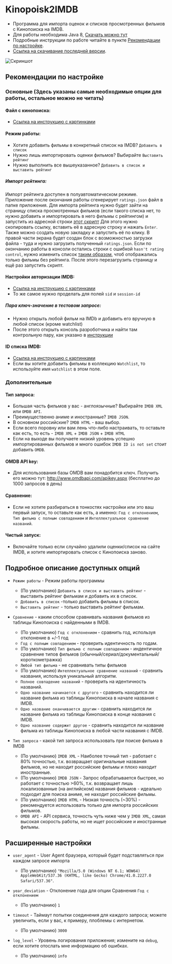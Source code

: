 # Kinopoisk2IMDB

* Программа для импорта оценок и списков просмотренных фильмов с Кинопоиска на IMDB.
* Для работы необходима Java 8, [Скачать можно тут](https://www.java.com/ru/download/)
* Подробные инструкции по работе читайте в пункте [Рекомендации по настройке](#Рекомендации-по-настройке).
* [Ссылка на скачивание последней версии](https://github.com/REDNBLACK/J-Kinopoisk2IMDB/releases/latest).

![Скриншот](https://cloud.githubusercontent.com/assets/1498939/14435615/74ab56f8-0021-11e6-9645-6d44a53ff63e.png "Screenshot")

## Рекомендации по настройке

### Основные (Здесь указаны самые необходимые опции для работы, остальное можно не читать)

#### Файл с кинопоиска:
 * [Ссылка на инструкцию с картинками](docs/ExportKinopoiskList.pdf)

#### Режим работы:
 * Хотите добавить фильмы в конкретный список на IMDB? `Добавить в список`
 * Нужно лишь импортировать оценки фильмов? Выбирайте `Выставить рейтинг`
 * Нужно выполнить все вышеуказанное? `Добавить в список и выставить рейтинг`

##### Импорт рейтинга:
 Импорт рейтинга доступен в полуавтоматическом режиме. Приложение после окончания работы сгенерирует `ratings.json` файл в папке приложения.
 Для импорта рейтинга нужно будет зайти на страницу списка просмотренных фильмов (если такого списка нет, то нужно добавить и импортировать в него фильмы с рейтингом) и запустить из адресной строки [этот скрипт](javascript:class%20Kinopoisk2IMDb%7Bconstructor()%7Bthis.timeout%3D1e3%2Cthis.headers%3D%7Baccept%3A%22*%2F*%22%2C%22accept-language%22%3A%22en-US%2Cen%3Bq%3D0.9%2Cru%3Bq%3D0.8%2Cuk%3Bq%3D0.7%22%2C%22cache-control%22%3A%22no-cache%22%2C%22content-type%22%3A%22application%2Fx-www-form-urlencoded%22%2Cpragma%3A%22no-cache%22%2C%22x-requested-with%22%3A%22XMLHttpRequest%22%7D%2Cthis.inputId%3D%22K2IMDbRatings%22%2Cthis.ratingSelector%3D%22.ipl-rating-selector__fieldset%22%2Cthis.success%3D0%2Cthis.skipped%3D0%2Cthis.error%3D0%2Cthis.progress%3D0%2Cthis.listId%3Ddocument.querySelector(%27meta%5Bproperty%3D%22pageId%22%5D%27).getAttribute(%22content%22)%3Bconst%20t%3Ddocument.querySelector(%22.lister-total-num-results%22)%3Bthis.total%3D%2Bt.textContent.match(%2F%5Cd(%2C%5Cd%2B)%3F%2F)%5B0%5D.replace(%22%2C%22%2C%22%22)%2Cthis.pagesCount%3DMath.ceil(this.total%2F100)%2Cthis.createButton()%7DcreateButton()%7Bconst%20t%3Ddocument.createElement(%22div%22)%3Bt.setAttribute(%22class%22%2C%22aux-content-widget-2%22)%2Ct.innerHTML%3D%22%3Ch3%3EK2IMDb%20ratings%20file%3C%2Fh3%3E%20%5Cn%22%2B%60%3Cinput%20type%3D%27file%27%20id%3D%27%24%7Bthis.inputId%7D%27%20accept%3D%27application%2Fjson%27%20%2F%3E%5Cn%60%2B%60%3Cprogress%20value%3D%220%22%20max%3D%22%24%7Bthis.total%7D%22%20style%3D%27width%3A%20100%25%27%3E0%20%25%3C%2Fprogress%3E%60%2Cthis.input%3Dt.querySelector(%22%23%22%2Bthis.inputId)%2Cthis.progressEl%3Dt.querySelector(%22progress%22)%2Cthis.input.addEventListener(%22change%22%2Cthis.onFileSet.bind(this))%2Cdocument.querySelector(%22%23sidebar%22).insertBefore(t%2Cdocument.querySelector(%22.list-create-widget%22))%7DonFileSet()%7Bconst%20t%3Dthis.input.files%5B0%5D%3Bif(t)%7Bconst%20e%3Dnew%20FileReader%3Be.readAsText(t%2C%22UTF-8%22)%2Ce.onload%3D(t%3D%3E%7Btry%7Bthis.db%3DJSON.parse(t.target.result)%7Dcatch(t)%7Bthis.showErrorMessage(%22File%20content%20is%20corrupted%20or%20not%20in%20JSON%20format%22)%7Dif(confirm(%22Start%20import%20process%3F%22))%7Bconst%20t%3Ddocument.querySelectorAll(%22.lister-list%20%3E%20.lister-item%22)%3Bthis.setRatings(t)%2Cthis.pagesCount%3E1%26%26this.getPages()%7D%7D)%2Ce.onerror%3D(t%3D%3E%7Bthis.showErrorMessage(%22Error%20reading%20file%22)%7D)%7Delse%20this.showErrorMessage(%22File%20is%20absent%22)%7DgetPages()%7Bthis.callInALoop(2%2Cthis.pagesCount%2Ct%3D%3E(this.getPage(t%2B%2B).then(t%3D%3Et.text()).then(t%3D%3E%7Bdocument.createElement(%22div%22).innerHTML%3Dt%3Btry%7Bconst%20t%3Dparent.querySelectorAll(%22.lister-list%20%3E%20.lister-item%22)%3Bthis.setRatings(t)%7Dcatch(t)%7Bconsole.error(t)%7D%7D).catch(e%3D%3E%7Blet%20s%3D100%3Bt%3D%3D%3Dthis.pagesCount%26%26this.total%25100%26%26(s%3Dthis.total%25100)%2Cthis.error%2B%3Ds%2Cthis.addError(t%2C%22was%20not%20able%20to%20load%20page%22)%2Cthis.updateProgress()%7D)%2Ct%3C%3Dthis.pagesCount))%7DgetPage(t)%7Breturn%20fetch(%60https%3A%2F%2Fwww.imdb.com%2Flist%2F%24%7Bthis.listId%7D%2F_ajax%3Fst_dt%3D%26mode%3Ddetail%26page%3D%24%7Bt%7D%26sort%3Dlist_order%2Casc%60%2C%7Bcredentials%3A%22include%22%2Cheaders%3Athis.headers%2Creferrer%3A%60https%3A%2F%2Fwww.imdb.com%2Flist%2F%24%7Bthis.listId%7D%2F%3Fst_dt%3D%26mode%3Ddetail%26page%3D%24%7Bt-1%7C%7C1%7D%26sort%3Dlist_order%2Casc%60%2CreferrerPolicy%3A%22no-referrer-when-downgrade%22%2Cbody%3Anull%2Cmethod%3A%22GET%22%2Cmode%3A%22cors%22%7D)%7DsetRatings(t)%7Bthis.callInALoop(0%2Ct.length%2Ce%3D%3E%7Bconst%20s%3Dt%5Be%5D%2Cr%3Ds.querySelector(%22.lister-item-image%22).getAttribute(%22data-tconst%22)%3Bif(!s.querySelector(this.ratingSelector))return%20this.error%2B%2B%2Cthis.addError(r%2C%22hasn%27t%20rating%20control%22)%2Cthis.updateProgress()%2C!0%3Bif(%220%22%3D%3D%3Dthis.getValue(s%2C%22rating%22))%7Bconst%20t%3Dthis.getValue(s%2C%22auth%22)%3Bthis.db%5Br%5D%3Fthis.setRating(r%2Ct%2Cthis.db%5Br%5D)%3A(this.error%2B%2B%2Cthis.addError(r%2C%22missed%20in%20our%20DB%22)%2Cthis.updateProgress())%7Delse%20this.skipped%2B%2B%2Cthis.updateProgress()%3Breturn%20e%3Ct.length-1%7D)%7DsetRating(t%2Ce%2Cs)%7Breturn%20this.setRatingAJAX(t%2Ce%2Cs).then(t%3D%3E200%3D%3D%3Dt.status%3Ft.headers.get(%22content-type%22).includes(%22application%2Fjson%22)%3Ft.json()%3A%7Bstatus%3A200%7D%3A%7Bstatus%3At.status%7D).then(e%3D%3E%7B200%3D%3D%3De.status%3F(this.success%2B%2B%2Cthis.updateProgress())%3A(this.error%2B%2B%2Cthis.addError(t%2C%22Failed%20to%20update%20rating%20with%20%22%2Bres.status)%2Cthis.updateProgress())%7D).catch(e%3D%3E%7Bthis.error%2B%2B%2Cthis.addError(t%2C%22Failed%20to%20update%20rating%20with%20%22%2Ce.message)%2Cthis.updateProgress()%7D)%7DsetRatingAJAX(t%2Ce%2Cs)%7Breturn%20fetch(%22https%3A%2F%2Fwww.imdb.com%2Fratings%2F_ajax%2Ftitle%22%2C%7Bcredentials%3A%22include%22%2Cheaders%3Athis.headers%2Creferrer%3A%60https%3A%2F%2Fwww.imdb.com%2Flist%2F%24%7Bthis.listId%7D%2F%60%2CreferrerPolicy%3A%22no-referrer-when-downgrade%22%2Cbody%3A%60tconst%3D%24%7Bt%7D%26rating%3D%24%7Bs%7D%26auth%3D%24%7Be%7D%26pageType%3D%5Bobject%20HTMLInputElement%5D%26subpageType%3D%5Bobject%20HTMLInputElement%5D%26tracking_tag%3Dur_rt%60%2Cmethod%3A%22POST%22%2Cmode%3A%22cors%22%7D)%7DupdateProgress()%7Bconst%20t%3Dthis.success%2Bthis.skipped%2Bthis.error%3Bthis.progressEl.setAttribute(%22value%22%2Ct)%2Cthis.progressEl.innerText%3D(this.total%2Ft).toFixed(3)%2B%22%20%25%22%2Ct%3E%3Dthis.total%26%26this.showSuccessMessage(%22Import%20is%20completed.%20Results%20are%3A%20%5Cnsuccess%3A%20%22%2Bthis.success%2B%22%5Cnskipped%3A%20%22%2Bthis.skipped%2B%22%5Cnerror%3A%20%22%2Bthis.error%2B%22%5Cn%5CnCheck%20the%20console%20for%20details.%22)%7DgetValue(t%2Ce)%7Breturn%20t.querySelector(%60%5Bname%3D%22%24%7Be%7D%22%5D%60).getAttribute(%22value%22)%7DaddError(t%2Ce)%7Bconsole.log(%60%25c%20%24%7Bt%7D%3A%20%24%7Be%7D%60%2C%22color%3A%20%23d00%22)%7DshowErrorMessage(t)%7Balert(t)%7DshowSuccessMessage(t)%7Balert(t)%7DcallInALoop(t%2Ce%2Cs)%7BsetTimeout(()%3D%3E%7Bs(t%2B%2B)%26%26this.callInALoop(t%2Ce%2Cs)%7D%2Cthis.timeout)%7D%7D%2F%5E%5C%2Flist.*%24%2F.test(document.location.pathname)%3Fwindow.k2imdb%3Dnew%20Kinopoisk2IMDb%3Aalert(%22This%20script%20is%20supposed%20to%20be%20run%20on%20a%20list%20page%22)%3B)
 Для этого нужно скопировать ссылку, вставить её в адресную строку и нажать `Enter`. Также можно создать новую закладку и запустить её по клику.
 В правой части экрана будет создан блок с возможностью загрузки файла - туда и нужно загрузить полученный `ratings.json`.
 Если по окончанию работы в консоли остались строки с ошибкой `hasn't rating control`, нужно изменить список [таким образом](docs/Titles-I-Didn't-Rate.gif), чтоб отображались только фильмы без рейтинга.
 После этого перезагрузить страницу и ещё раз запустить скрипт.

#### Настройки авторизации IMDB:
 * [Ссылка на инструкцию с картинками](docs/ObtainIMDBAuthString.pdf)
 * То же самое нужно проделать для полей `sid` и `session-id`

##### Пара ключ-значение в тестовом запросе:
 * Нужно открыть любой фильм на IMDb и добавить его вручную в любой список (кроме watchlist)
 * После этого открыть консоль разроботчика и найти там контрольную пару, как указано в [инструкции](docs/ObtainIMDBControlPair.png)
 
#### ID списка IMDB:
 * [Ссылка на инструкцию с картинками](docs/CreateListOrObtainListID.pdf)
 * Если вы хотите добавить фильмы в коллекцию `Watchlist`, то используйте имя `watchlist` в этом поле.


### Дополнительные

#### Тип запроса:
 * Большая часть фильмов у вас - англоязычные? Выбирайте `IMDB XML` или `OMDB API`.
 * Преимущественно аниме и иностранные? `IMDB JSON`.
 * В основном российские? `IMDB HTML` - ваш выбор.
 * Если всего поровну или вам лень что-либо настраивать, то оставьте как есть, то есть - `IMDB XML` + `IMDB JSON` + `IMDB HTML`
 * Если на выходе вы получаете низкий уровень успешно импортированных фильмов и много ошибок `IMDB ID is not set` стоит добавить `OMDB`.

#### OMDB API key:
 * Для использования базы OMDB вам понадобится ключ. Получить его можно тут: http://www.omdbapi.com/apikey.aspx (бесплатно до 1000 запросов в день)

#### Сравнение:
 * Если не хотите разбираться в тонкостях настройки или это ваш первый запуск, то оставьте как есть, а именно: `Год с отклонением`, `Тип фильма с полным совпадением` и `Интеллектуальное сравнение названий`.

#### Чистый запуск:
 * Включайте только если случайно удалили оценки/список на сайте IMDB, и хотите импортировать список с Кинопоиска заново.


## Подробное описание доступных опций

- `Режим работы` - Режим работы программы
    - (По умолчанию) `Добавить в список и выставить рейтинг` - выставить рейтинг фильмам и добавить их в список.
    - `Добавить в список` -только добавить фильмы в список.
    - `Выставить рейтинг` - только выставить рейтинг фильмам.

- `Сравнение` - каким способом сравнивать названия фильмов из таблицы Кинопоиска с найденными в IMDB.
    - (По умолчанию) `Год с отклонением` - сравнить год, используя отклонение в +/-1 год
    - `Год с полным совпадением` - проверить идентичность по годам.
    - (По умолчанию) `Тип фильма с полным совпадением` - индентичное сравнение типов фильмов (обычный/сериал/документальный/короткометражка)
    - `Любой тип фильма` - не сравнивать типы фильмов
    - (По умолчанию) `Интеллектуальное сравнение названий` - сравнить названия, используя уникальный алгоритм.
    - `Полное совпадение названий` - проверить на идентичность названий.
    - `Одно название начинается с другого` - сравнить находится ли название фильма из таблицы Кинопоиска в начале названия с IMDB.
    - `Одно название оканчивается другим` - сравнить находится ли название фильма из таблицы Кинопоиска в конце названия с IMDB.
    - `Одно название содержит другое` - сравнить находится ли название фильма из таблицы Кинопоиска в любой части названия с IMDB.
 
- `Тип запроса` - какой тип запроса использовать при поиске фильма в IMDB
    - (По умолчанию) `IMDB XML` - Наиболее точный тип - работает с 80% точностью, т.к. возвращает оригинальные названия фильмов, но не находит российские фильмы и плохо находит иностранные.
    - (По умолчанию) `IMDB JSON` - Запрос обрабатывается быстрее, но работает с точностью >60%, т.к. возвращает лишь локализованные (на английском) названия фильмов - идеально подходит для поиска аниме, не находит российские фильмы.
    - (По умолчанию) `IMDB HTML` - Низкая точность (~30%) - рекомендуется использовать только для импорта российских фильмов.
    - `OMDB API` - API сервиса, точность чуть ниже чем у `IMDB XML`, самая высокая скорость работы, но не ищет российские и иностранные фильмы.

## Расширенные настройки

- `user_agent` - User Agent браузера, который будет подставляться при каждом запросе импорта
    - (По умолчанию) `"Mozilla/5.0 (Windows NT 6.1; WOW64) AppleWebKit/537.36 (KHTML, like Gecko) Chrome/41.0.2227.0 Safari/537.36"`.

- `year_deviation` - Отклонение года для опции Сравнения `Год с отклонением`
    - (По умолчанию) `1`    

- `timeout` - Таймаут попытки соединения для каждого запроса; можете увеличить, если у вас, к примеру, плоблемы с интернетом.
    - (По умолчанию) `3000`

- `log_level` - Уровень логирования приложения; измените на `debug`, если хотите отослать мне информацию об ошибках.
    - (По умолчанию) `info`
